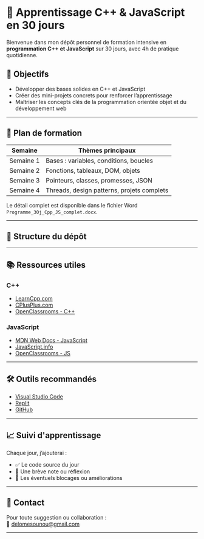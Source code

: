 # 🚀 Apprentissage C++ & JavaScript en 30 jours

Bienvenue dans mon dépôt personnel de formation intensive en **programmation C++ et JavaScript** sur 30 jours, avec 4h de pratique quotidienne.

## 🎯 Objectifs

- Développer des bases solides en C++ et JavaScript
- Créer des mini-projets concrets pour renforcer l’apprentissage
- Maîtriser les concepts clés de la programmation orientée objet et du développement web

---

## 📅 Plan de formation

| Semaine | Thèmes principaux |
|--------|--------------------|
| Semaine 1 | Bases : variables, conditions, boucles |
| Semaine 2 | Fonctions, tableaux, DOM, objets |
| Semaine 3 | Pointeurs, classes, promesses, JSON |
| Semaine 4 | Threads, design patterns, projets complets |

Le détail complet est disponible dans le fichier Word `Programme_30j_Cpp_JS_complet.docx`.

---

## 🧠 Structure du dépôt




---

## 📚 Ressources utiles

### C++
- [LearnCpp.com](https://www.learncpp.com/)
- [CPlusPlus.com](https://cplusplus.com/)
- [OpenClassrooms - C++](https://openclassrooms.com/fr/courses/1894236-programmez-en-c)

### JavaScript
- [MDN Web Docs - JavaScript](https://developer.mozilla.org/fr/docs/Web/JavaScript)
- [JavaScript.info](https://javascript.info/)
- [OpenClassrooms - JS](https://openclassrooms.com/fr/courses/6173501-apprenez-a-programmer-en-javascript)

---

## 🛠️ Outils recommandés

- [Visual Studio Code](https://code.visualstudio.com/)
- [Replit](https://replit.com/)
- [GitHub](https://github.com/)

---

## 📈 Suivi d'apprentissage

Chaque jour, j’ajouterai :
- ✅ Le code source du jour
- 📝 Une brève note ou réflexion
- 📌 Les éventuels blocages ou améliorations

---

## 💬 Contact

Pour toute suggestion ou collaboration :  
📧 [delomesounou@gmail.com](mailto:delomesounou@gmail.com)

---

